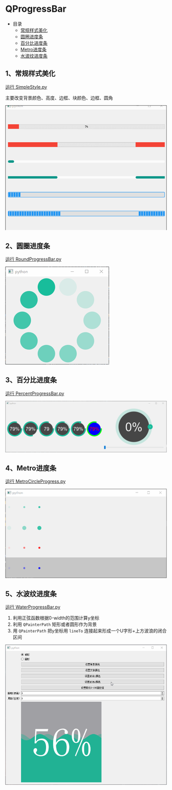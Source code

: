 # QProgressBar

- 目录
  - [常规样式美化](#1常规样式美化)
  - [圆圈进度条](#2圆圈进度条)
  - [百分比进度条](#3百分比进度条)
  - [Metro进度条](#4Metro进度条)
  - [水波纹进度条](#5水波纹进度条)

## 1、常规样式美化
[运行 SimpleStyle.py](SimpleStyle.py)

主要改变背景颜色、高度、边框、块颜色、边框、圆角

![SimpleStyle](ScreenShot/SimpleStyle.gif)

## 2、圆圈进度条
[运行 RoundProgressBar.py](RoundProgressBar.py)

![RoundProgressBar](ScreenShot/RoundProgressBar.gif)

## 3、百分比进度条
[运行 PercentProgressBar.py](PercentProgressBar.py)

![PercentProgressBar](ScreenShot/PercentProgressBar.gif)

## 4、Metro进度条
[运行 MetroCircleProgress.py](MetroCircleProgress.py)

![MetroCircleProgress](ScreenShot/MetroCircleProgress.gif)

## 5、水波纹进度条
[运行 WaterProgressBar.py](WaterProgressBar.py)

1. 利用正弦函数根据0-width的范围计算y坐标
2. 利用 `QPainterPath` 矩形或者圆形作为背景
3. 用 `QPainterPath` 把y坐标用 `lineTo` 连接起来形成一个U字形+上方波浪的闭合区间

![WaterProgressBar](ScreenShot/WaterProgressBar.gif)